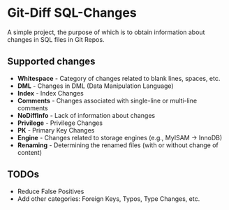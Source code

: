 # Git-Diff SQL-Changes

A simple project, the purpose of which is to obtain information about changes in SQL files in Git Repos.



## Supported changes

 * __Whitespace__ - Category of changes related to blank lines, spaces, etc.
 * __DML__ - Changes in DML (Data Manipulation Language)
 * __Index__ - Index Changes
 * __Comments__ - Changes associated with single-line or multi-line comments
 * __NoDiffInfo__ - Lack of information about changes
 * __Privilege__ - Privilege Changes
 * __PK__ - Primary Key Changes
 * __Engine__ - Changes related to storage engines (e.g., MyISAM -> InnoDB)
 * __Renaming__ - Determining the renamed files (with or without change of content)


## TODOs

 * Reduce False Positives
 * Add other categories: Foreign Keys, Typos, Type Changes, etc.

